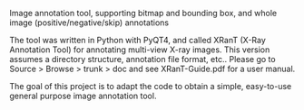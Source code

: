 Image annotation tool, supporting bitmap and bounding box, and whole image (positive/negative/skip) annotations

The tool was written in Python with PyQT4, and called XRanT (X-Ray Annotation Tool) for annotating multi-view X-ray images. This version assumes a directory structure, annotation file format, etc.. Please go to Source > Browse > trunk > doc and see XRanT-Guide.pdf for a user manual.

The goal of this project is to adapt the code to obtain a simple, easy-to-use general purpose image annotation tool.